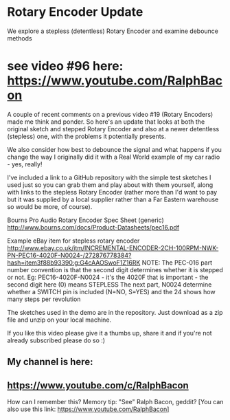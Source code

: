 # Rotary Encoder Update
We explore a stepless (detentless) Rotary Encoder and examine debounce methods

# see video #96 here: https://www.youtube.com/RalphBacon

A couple of recent comments on a previous video #19 (Rotary Encoders) made me think and ponder. So here's an update that looks at both the original sketch and stepped Rotary Encoder and also at a newer detentless (stepless) one, with the problems it potentially presents.

We also consider how best to debounce the signal and what happens if you change the way I originally did it with a Real World example of my car radio - yes, really!

I've included a link to a GitHub repository with the simple test sketches I used just so you can grab them and play about with them yourself, along with links to the stepless Rotary Encoder (rather more than I'd want to pay but it was supplied by a local supplier rather than a Far Eastern warehouse so would be more, of course).

Bourns Pro Audio  Rotary Encoder Spec Sheet (generic)
http://www.bourns.com/docs/Product-Datasheets/pec16.pdf

Example eBay item for stepless rotary encoder
http://www.ebay.co.uk/itm/INCREMENTAL-ENCODER-2CH-100RPM-NWK-PN-PEC16-4020F-N0024-/272876778384?hash=item3f88b93390:g:G4cAAOSwoF1Z16RK
NOTE: The PEC-016 part number convention is that the second digit determines whether it is stepped or not.
Eg: PEC16-4020F-N0024 - it's the 4020F that is important - the second digit here (0) means STEPLESS
The next part, N0024 determine whether a SWITCH pin is included (N=NO, S=YES) and the 24 shows how many steps per revolution

The sketches used in the demo are in the repository. Just download as a zip file and unzip on your local machine.

If you like this video please give it a thumbs up, share it and if you're not already subscribed please do so :)

My channel is here:
------------------------------------------------------------------
https://www.youtube.com/c/RalphBacon
------------------------------------------------------------------ 
How can I remember this? Memory tip: "See" Ralph Bacon, geddit?
[You can also use this link: https://www.youtube.com/RalphBacon]
